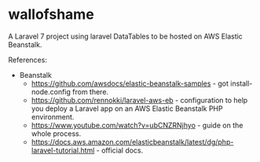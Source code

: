 # wallofshame

A Laravel 7 project using laravel DataTables to be hosted on AWS Elastic Beanstalk.

References:
 - Beanstalk
     * https://github.com/awsdocs/elastic-beanstalk-samples - got install-node.config from there.
     * https://github.com/rennokki/laravel-aws-eb - configuration to help you deploy a Laravel app on an AWS Elastic Beanstalk PHP environment.
     * https://www.youtube.com/watch?v=ubCNZRNjhyo - guide on the whole process.
     * https://docs.aws.amazon.com/elasticbeanstalk/latest/dg/php-laravel-tutorial.html - official docs.